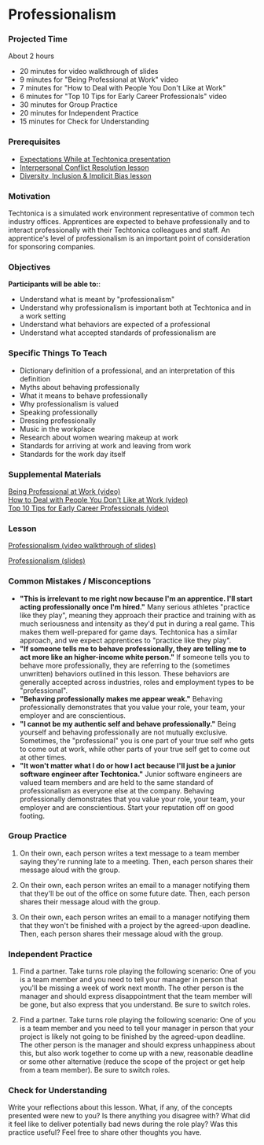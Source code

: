 # Professionalism

### Projected Time
About 2 hours
- 20 minutes for video walkthrough of slides
- 9 minutes for "Being Professional at Work" video
- 7 minutes for "How to Deal with People You Don't Like at Work"
- 6 minutes for "Top 10 Tips for Early Career Professionals" video
- 30 minutes for Group Practice
- 20 minutes for Independent Practice
- 15 minutes for Check for Understanding


### Prerequisites
- [Expectations While at Techtonica presentation](https://docs.google.com/document/d/1IWny-IXB-XDWW21l3JODwPuh1QOVBFQbii_DjvF0g00/edit)
- [Interpersonal Conflict Resolution lesson](https://github.com/Techtonica/curriculum/blob/master/conflict-resolution/conflict-resolution.md)
- [Diversity, Inclusion & Implicit Bias lesson](https://github.com/Techtonica/curriculum/blob/master/diversity-inclusion-bias/inclusion.md)

### Motivation
Techtonica is a simulated work environment representative of common tech industry offices. Apprentices are expected to behave professionally and to interact professionally with their Techtonica colleagues and staff. An apprentice's level of professionalism is an important point of consideration for sponsoring companies.

### Objectives
**Participants will be able to:**:
- Understand what is meant by "professionalism"
- Understand why professionalism is important both at Techtonica and in a work setting
- Understand what behaviors are expected of a professional
- Understand what accepted standards of professionalism are

### Specific Things To Teach
- Dictionary definition of a professional, and an interpretation of this definition
- Myths about behaving professionally
- What it means to behave professionally
- Why professionalism is valued
- Speaking professionally
- Dressing professionally
- Music in the workplace
- Research about women wearing makeup at work
- Standards for arriving at work and leaving from work
- Standards for the work day itself

### Supplemental Materials
[Being Professional at Work (video)](https://www.youtube.com/watch?v=QphclWBVzGQ)  
[How to Deal with People You Don't Like at Work (video)](https://www.youtube.com/watch?v=Pm8kU37u0Ho)  
[Top 10 Tips for Early Career Professionals (video)](https://www.youtube.com/watch?v=bx6HTcQ8i2U)  

### Lesson

[Professionalism (video walkthrough of slides)](https://drive.google.com/open?id=1WOor8RnhFz8yJimUSGf_QRY1_aplHure)

[Professionalism (slides)](https://docs.google.com/presentation/d/1kvpeT1HTNJKDmnZr9amMe8TRrU_mCD8kwDRGxbomTFs/edit?usp=sharing)

### Common Mistakes / Misconceptions
- **"This is irrelevant to me right now because I'm an apprentice. I'll start acting professionally once I'm hired."** Many serious athletes "practice like they play", meaning they approach their practice and training with as much seriousness and intensity as they'd put in during a real game. This makes them well-prepared for game days. Techtonica has a similar approach, and we expect apprentices to "practice like they play".
- **"If someone tells me to behave professionally, they are telling me to act more like an higher-income white person."** If someone tells you to behave more professionally, they are referring to the (sometimes unwritten) behaviors outlined in this lesson. These behaviors are generally accepted across industries, roles and employment types to be "professional".
- **"Behaving professionally makes me appear weak."** Behaving professionally demonstrates that you value your role, your team, your employer and are conscientious.
- **"I cannot be my authentic self and behave professionally."** Being yourself and behaving professionally are not mutually exclusive. Sometimes, the "professional" you is one part of your true self who gets to come out at work, while other parts of your true self get to come out at other times. 
- **"It won't matter what I do or how I act because I'll just be a junior software engineer after Techtonica."** Junior software engineers are valued team members and are held to the same standard of professionalism as everyone else at the company. Behaving professionally demonstrates that you value your role, your team, your employer and are conscientious. Start your reputation off on good footing.


### Group Practice

1. On their own, each person writes a text message to a team member saying they're running late to a meeting. Then, each person shares their message aloud with the group.

2. On their own, each person writes an email to a manager notifying them that they'll be out of the office on some future date. Then, each person shares their message aloud with the group.

3. On their own, each person writes an email to a manager notifying them that they won't be finished with a project by the agreed-upon deadline. Then, each person shares their message aloud with the group.


### Independent Practice

1. Find a partner. Take turns role playing the following scenario: One of you is a team member and you need to tell your manager in person that you'll be missing a week of work next month. The other person is the manager and should express disappointment that the team member will be gone, but also express that you understand. Be sure to switch roles.

2. Find a partner. Take turns role playing the following scenario: One of you is a team member and you need to tell your manager in person that your project is likely not going to be finished by the agreed-upon deadline. The other person is the manager and should express unhappiness about this, but also work together to come up with a new, reasonable deadline or some other alternative (reduce the scope of the project or get help from a team member). Be sure to switch roles.


### Check for Understanding
Write your reflections about this lesson. What, if any, of the concepts presented were new to you? Is there anything you disagree with? What did it feel like to deliver potentially bad news during the role play? Was this practice useful? Feel free to share other thoughts you have.
